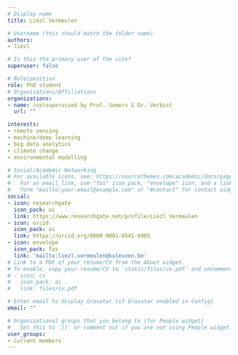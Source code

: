 ```yaml
---
# Display name
title: Liezl Vermeulen

# Username (this should match the folder name)
authors:
- liezl

# Is this the primary user of the site?
superuser: false

# Role/position
role: PhD student
# Organizations/Affiliations
organizations:
- name: (co)supervised by Prof. Somers & Dr. Verbist
  url: ""

interests:
- remote sensing
- machine/deep learning
- big data analytics
- climate change
- environmental modelling

# Social/Academic Networking
# For available icons, see: https://sourcethemes.com/academic/docs/page-builder/#icons
#   For an email link, use "fas" icon pack, "envelope" icon, and a link in the
#   form "mailto:your-email@example.com" or "#contact" for contact widget.
social:
- icon: researchgate
  icon_pack: ai
  link: https://www.researchgate.net/profile/Liezl_Vermeulen
- icon: orcid
  icon_pack: ai
  link: https://orcid.org/0000-0001-8541-8905
- icon: envelope
  icon_pack: fas
  link: 'mailto:liezl.vermeulen@kuleuven.be'
# Link to a PDF of your resume/CV from the About widget.
# To enable, copy your resume/CV to `static/files/cv.pdf` and uncomment the lines below.
# - icon: cv
#   icon_pack: ai
#   link: files/cv.pdf

# Enter email to display Gravatar (if Gravatar enabled in Config)
email: ""

# Organizational groups that you belong to (for People widget)
#   Set this to `[]` or comment out if you are not using People widget.
user_groups:
- Current members
---
```

